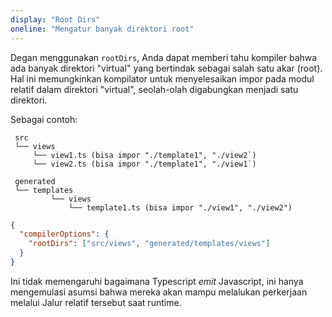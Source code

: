 ```yaml
---
display: "Root Dirs"
oneline: "Mengatur banyak direktori root"
---
```


Degan menggunakan `rootDirs`, Anda dapat memberi tahu kompiler bahwa ada banyak direktori "virtual" yang bertindak sebagai salah satu akar (root).
Hal ini memungkinkan kompilator untuk menyelesaikan impor pada modul relatif dalam direktori "virtual", seolah-olah digabungkan menjadi satu direktori.

Sebagai contoh:

```
 src
 └── views
     └── view1.ts (bisa impor "./template1", "./view2`)
     └── view2.ts (bisa impor "./template1", "./view1`)

 generated
 └── templates
         └── views
             └── template1.ts (bisa impor "./view1", "./view2")
```

```json tsconfig
{
  "compilerOptions": {
    "rootDirs": ["src/views", "generated/templates/views"]
  }
}
```

Ini tidak memengaruhi bagaimana Typescript _emit_ Javascript, ini hanya mengemulasi asumsi bahwa mereka akan mampu melalukan perkerjaan melalui Jalur relatif tersebut saat runtime.
